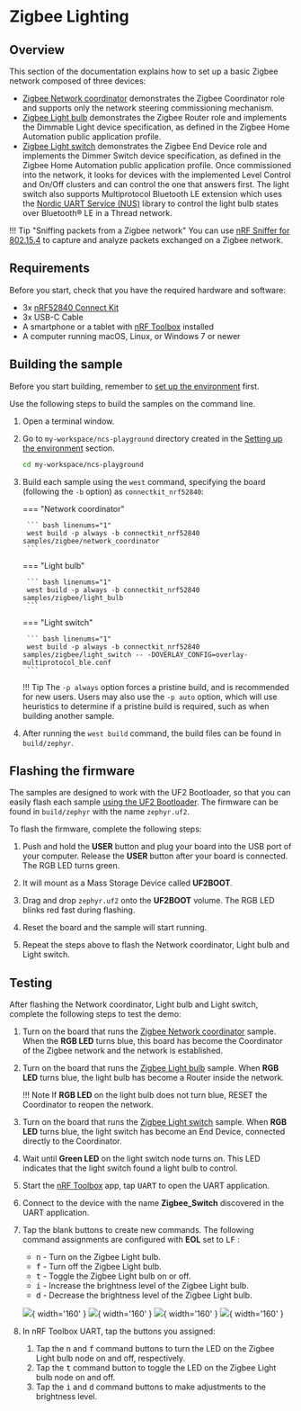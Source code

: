 # Zigbee Lighting

## Overview

This section of the documentation explains how to set up a basic Zigbee network composed of three devices:

- [Zigbee Network coordinator] demonstrates the Zigbee Coordinator role and supports only the network steering commissioning mechanism.
- [Zigbee Light bulb] demonstrates the Zigbee Router role and implements the Dimmable Light device specification, as defined in the Zigbee Home Automation public application profile.
- [Zigbee Light switch] demonstrates the Zigbee End Device role and implements the Dimmer Switch device specification, as defined in the Zigbee Home Automation public application profile. Once commissioned into the network, it looks for devices with the implemented Level Control and On/Off clusters and can control the one that answers first. The light switch also supports Multiprotocol Bluetooth LE extension which uses the [Nordic UART Service (NUS)] library to control the light bulb states over Bluetooth® LE in a Thread network.

!!! Tip "Sniffing packets from a Zigbee network" 
    You can use [nRF Sniffer for 802.15.4](../../../nrf802154-sniffer/index.md) to capture and analyze packets exchanged on a Zigbee network.

## Requirements

Before you start, check that you have the required hardware and software:

- 3x [nRF52840 Connect Kit](https://makerdiary.com/products/nrf52840-connectkit)
- 3x USB-C Cable
- A smartphone or a tablet with [nRF Toolbox] installed
- A computer running macOS, Linux, or Windows 7 or newer

## Building the sample

Before you start building, remember to [set up the environment](../../setup.md) first.

Use the following steps to build the samples on the command line.

1. Open a terminal window.

2. Go to `my-workspace/ncs-playground` directory created in the [Setting up the environment](../../setup.md#get-the-code) section.

    ``` bash linenums="1"
    cd my-workspace/ncs-playground
    ```

3. Build each sample using the `west` command, specifying the board (following the `-b` option) as `connectkit_nrf52840`:

    === "Network coordinator"

        ``` bash linenums="1"
        west build -p always -b connectkit_nrf52840 samples/zigbee/network_coordinator
        ``` 

    === "Light bulb"

        ``` bash linenums="1"
        west build -p always -b connectkit_nrf52840 samples/zigbee/light_bulb
        ```
    
    === "Light switch"

        ``` bash linenums="1"
        west build -p always -b connectkit_nrf52840 samples/zigbee/light_switch -- -DOVERLAY_CONFIG=overlay-multiprotocol_ble.conf
        ```  

    !!! Tip
        The `-p always` option forces a pristine build, and is recommended for new users. Users may also use the `-p auto` option, which will use heuristics to determine if a pristine build is required, such as when building another sample.

4. After running the `west build` command, the build files can be found in `build/zephyr`.

## Flashing the firmware

The samples are designed to work with the UF2 Bootloader, so that you can easily flash each sample [using the UF2 Bootloader](../../../../programming/uf2boot.md). The firmware can be found in `build/zephyr` with the name `zephyr.uf2`.

To flash the firmware, complete the following steps:

1. Push and hold the __USER__ button and plug your board into the USB port of your computer. Release the __USER__ button after your board is connected. The RGB LED turns green.

2. It will mount as a Mass Storage Device called __UF2BOOT__.

3. Drag and drop `zephyr.uf2` onto the __UF2BOOT__ volume. The RGB LED blinks red fast during flashing.

4. Reset the board and the sample will start running.

5. Repeat the steps above to flash the Network coordinator, Light bulb and Light switch.

## Testing

After flashing the Network coordinator, Light bulb and Light switch, complete the following steps to test the demo:

1. Turn on the board that runs the [Zigbee Network coordinator] sample. When the __RGB LED__ turns blue, this board has become the Coordinator of the Zigbee network and the network is established.
2. Turn on the board that runs the [Zigbee Light bulb] sample. When __RGB LED__ turns blue, the light bulb has become a Router inside the network.

    !!! Note
        If __RGB LED__ on the light bulb does not turn blue, RESET the Coordinator to reopen the network.

3. Turn on the board that runs the [Zigbee Light switch] sample. When __RGB LED__ turns blue, the light switch has become an End Device, connected directly to the Coordinator.
4. Wait until __Green LED__ on the light switch node turns on. This LED indicates that the light switch found a light bulb to control.
5. Start the [nRF Toolbox] app, tap <kbd>UART</kbd> to open the UART application.
6. Connect to the device with the name __Zigbee_Switch__ discovered in the UART application.
7. Tap the blank buttons to create new commands. The following command assignments are configured with __EOL__ set to <kbd>LF</kbd> :

    * <kbd>n</kbd> - Turn on the Zigbee Light bulb.
    * <kbd>f</kbd> - Turn off the Zigbee Light bulb.
    * <kbd>t</kbd> - Toggle the Zigbee Light bulb on or off.
    * <kbd>i</kbd> - Increase the brightness level of the Zigbee Light bulb.
    * <kbd>d</kbd> - Decrease the brightness level of the Zigbee Light bulb.

    ![](../../../../assets/images/nrf_toolbox_uart.png){ width='160' }
    ![](../../../../assets/images/nrf_toolbox_uart_connect.png){ width='160' }
    ![](../../../../assets/images/nrf_toolbox_switch_conf.png){ width='160' }
    ![](../../../../assets/images/nrf_toolbox_zigbee_switch_ui.png){ width='160' }

8. In nRF Toolbox UART, tap the buttons you assigned:

    1. Tap the <kbd>n</kbd> and <kbd>f</kbd> command buttons to turn the LED on the Zigbee Light bulb node on and off, respectively.
    2. Tap the <kbd>t</kbd> command button to toggle the LED on the Zigbee Light bulb node on and off.
    3. Tap the <kbd>i</kbd> and <kbd>d</kbd> command buttons to make adjustments to the brightness level.

[Zigbee Network coordinator]: https://github.com/makerdiary/ncs-playground/tree/main/samples/zigbee/network_coordinator
[Zigbee Light switch]: https://github.com/makerdiary/ncs-playground/tree/main/samples/zigbee/light_switch
[Zigbee Light bulb]: https://github.com/makerdiary/ncs-playground/tree/main/samples/zigbee/light_bulb
[nRF Toolbox]: https://www.nordicsemi.com/Software-and-Tools/Development-Tools/nRF-Toolbox
[Nordic UART Service (NUS)]: https://developer.nordicsemi.com/nRF_Connect_SDK/doc/latest/nrf/libraries/bluetooth_services/services/nus.html#nus-service-readme